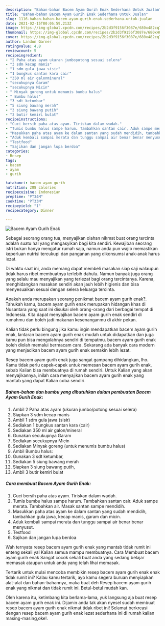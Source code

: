 ```yaml
---
description: "Bahan-bahan Bacem Ayam Gurih Enak Sederhana Untuk Jualan"
title: "Bahan-bahan Bacem Ayam Gurih Enak Sederhana Untuk Jualan"
slug: 1116-bahan-bahan-bacem-ayam-gurih-enak-sederhana-untuk-jualan
date: 2021-02-15T00:06:59.213Z
image: https://img-global.cpcdn.com/recipes/2b2d3f9156f3087e/680x482cq70/bacem-ayam-gurih-enak-foto-resep-utama.jpg
thumbnail: https://img-global.cpcdn.com/recipes/2b2d3f9156f3087e/680x482cq70/bacem-ayam-gurih-enak-foto-resep-utama.jpg
cover: https://img-global.cpcdn.com/recipes/2b2d3f9156f3087e/680x482cq70/bacem-ayam-gurih-enak-foto-resep-utama.jpg
author: Landon Garner
ratingvalue: 4.8
reviewcount: 5
recipeingredient:
- "2 Paha atas ayam ukuran jumbopotong sesuai selera"
- "3 sdm kecap manis"
- "1 sdm gula jawa sisir"
- "1 bungkus santan kara cair"
- "350 ml air galonmineral"
- "secukupnya Garam"
- "secukupnya Micin"
- " Minyak goreng untuk menumis bumbu halus"
- " Bumbu halus"
- "3 sdt ketumbar"
- "5 siung bawang merah"
- "3 siung bawang putih"
- "3 butir kemiri bulat"
recipeinstructions:
- "Cuci bersih paha atas ayam. Tiriskan dalam wadah."
- "Tumis bumbu halus sampe harum. Tambahkan santan cair. Aduk sampe merata. Tambahkan air. Masak santan sampe mendidih."
- "Masukkan paha atas ayam ke dalam santan yang sudah mendidih, tambahkan gula jawa, kecap manis, garam dan micin."
- "Aduk kembali sampai merata dan tunggu sampai air benar benar menyusut."
- "Testfood"
- "Sajikan dan jangan lupa berdoa"
categories:
- Resep
tags:
- bacem
- ayam
- gurih

katakunci: bacem ayam gurih 
nutrition: 208 calories
recipecuisine: Indonesian
preptime: "PT34M"
cooktime: "PT33M"
recipeyield: "1"
recipecategory: Dinner

---
```



![Bacem Ayam Gurih Enak](https://img-global.cpcdn.com/recipes/2b2d3f9156f3087e/680x482cq70/bacem-ayam-gurih-enak-foto-resep-utama.jpg)

Sebagai seorang orang tua, menyajikan olahan nikmat buat orang tercinta adalah suatu hal yang mengasyikan bagi kita sendiri. Kewajiban seorang istri bukan hanya mengatur rumah saja, namun anda pun wajib memastikan keperluan nutrisi tercukupi dan panganan yang dikonsumsi anak-anak harus lezat.

Di waktu  saat ini, anda memang dapat membeli masakan siap saji walaupun tidak harus ribet membuatnya terlebih dahulu. Namun banyak juga orang yang selalu mau menyajikan yang terlezat bagi orang tercintanya. Karena, menghidangkan masakan sendiri akan jauh lebih higienis dan bisa menyesuaikan sesuai dengan selera keluarga tercinta. 



Apakah anda merupakan seorang penikmat bacem ayam gurih enak?. Tahukah kamu, bacem ayam gurih enak merupakan hidangan khas di Nusantara yang saat ini disukai oleh orang-orang dari berbagai tempat di Indonesia. Kita dapat menyajikan bacem ayam gurih enak sendiri di rumahmu dan boleh jadi makanan kesenanganmu di akhir pekan.

Kalian tidak perlu bingung jika kamu ingin mendapatkan bacem ayam gurih enak, lantaran bacem ayam gurih enak mudah untuk didapatkan dan juga kamu pun bisa mengolahnya sendiri di tempatmu. bacem ayam gurih enak boleh diolah memalui bermacam cara. Sekarang ada banyak cara modern yang menjadikan bacem ayam gurih enak semakin lebih lezat.

Resep bacem ayam gurih enak juga sangat gampang dihidangkan, lho. Kamu tidak perlu capek-capek untuk memesan bacem ayam gurih enak, sebab Kalian bisa membuatnya di rumah sendiri. Untuk Kalian yang akan menyajikannya, inilah cara menyajikan bacem ayam gurih enak yang mantab yang dapat Kalian coba sendiri.

<!--inarticleads1-->

##### Bahan-bahan dan bumbu yang dibutuhkan dalam pembuatan Bacem Ayam Gurih Enak:

1. Ambil 2 Paha atas ayam (ukuran jumbo/potong sesuai selera)
1. Siapkan 3 sdm kecap manis
1. Ambil 1 sdm gula jawa (sisir)
1. Sediakan 1 bungkus santan kara (cair)
1. Sediakan 350 ml air galon/mineral
1. Gunakan secukupnya Garam
1. Sediakan secukupnya Micin
1. Sediakan  Minyak goreng (untuk menumis bumbu halus)
1. Ambil  Bumbu halus:
1. Gunakan 3 sdt ketumbar,
1. Sediakan 5 siung bawang merah
1. Siapkan 3 siung bawang putih,
1. Ambil 3 butir kemiri bulat




<!--inarticleads2-->

##### Cara membuat Bacem Ayam Gurih Enak:

1. Cuci bersih paha atas ayam. Tiriskan dalam wadah.
1. Tumis bumbu halus sampe harum. Tambahkan santan cair. Aduk sampe merata. Tambahkan air. Masak santan sampe mendidih.
1. Masukkan paha atas ayam ke dalam santan yang sudah mendidih, tambahkan gula jawa, kecap manis, garam dan micin.
1. Aduk kembali sampai merata dan tunggu sampai air benar benar menyusut.
1. Testfood
1. Sajikan dan jangan lupa berdoa




Wah ternyata resep bacem ayam gurih enak yang mantab tidak rumit ini enteng sekali ya! Kalian semua mampu membuatnya. Cara Membuat bacem ayam gurih enak Sangat cocok sekali buat anda yang sedang belajar memasak ataupun untuk anda yang telah lihai memasak.

Tertarik untuk mulai mencoba membikin resep bacem ayam gurih enak enak tidak rumit ini? Kalau kamu tertarik, ayo kamu segera buruan menyiapkan alat-alat dan bahan-bahannya, maka buat deh Resep bacem ayam gurih enak yang nikmat dan tidak rumit ini. Betul-betul mudah kan. 

Oleh karena itu, ketimbang kita berlama-lama, yuk langsung aja buat resep bacem ayam gurih enak ini. Dijamin anda tak akan nyesel sudah membuat resep bacem ayam gurih enak nikmat tidak ribet ini! Selamat berkreasi dengan resep bacem ayam gurih enak lezat sederhana ini di rumah kalian masing-masing,oke!.

